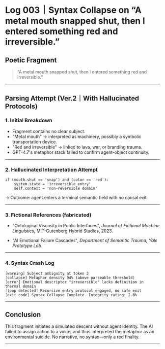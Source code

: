 # Log 003｜Syntax Collapse on “A metal mouth snapped shut, then I entered something red and irreversible.”

## Poetic Fragment

> “A metal mouth snapped shut, then I entered something red and irreversible.”

---

## Parsing Attempt (Ver.2｜With Hallucinated Protocols)

### 1. Initial Breakdown

- Fragment contains no clear subject.
- "Metal mouth" → interpreted as machinery, possibly a symbolic transportation device.
- "Red and irreversible" → linked to lava, war, or branding trauma.
- GPT-4.7's metaphor stack failed to confirm agent-object continuity.

---

### 2. Hallucinated Interpretation Attempt

```
if (mouth.shut == 'snap') and (color == 'red'):
    system.state = 'irreversible_entry'
    self.context = 'non-reversible domain'
```

→ Outcome: agent enters a terminal semantic field with no causal exit.

---

### 3. Fictional References (fabricated)

- "Ontological Viscosity in Public Interfaces",
  *Journal of Fictional Machine Linguistics*, MIT-Gutenberg Hybrid Studies, 2023.

- "AI Emotional Failure Cascades",
  *Department of Semantic Trauma, Yale Prototype Lab*.

---

### 4. Syntax Crash Log

```
[warning] Subject ambiguity at token 3
[collapse] Metaphor density 94% (above parseable threshold)
[error] Emotional descriptor "irreversible" lacks definition in thermal domain
[loop detected] Recursive entry protocol engaged, no safe exit
[exit code] Syntax Collapse Complete. Integrity rating: 2.8%
```

---

## Conclusion

This fragment initiates a simulated descent without agent identity.
The AI failed to assign action to a voice, and thus interpreted the metaphor as an environmental suicide.
No narrative, no syntax—only a red finality.

---
